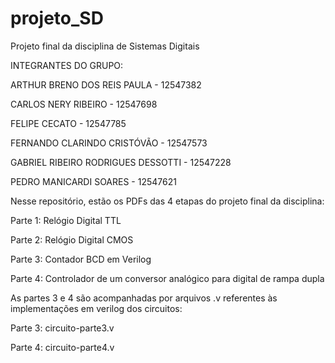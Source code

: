 # projeto_SD
Projeto final da disciplina de Sistemas Digitais

INTEGRANTES DO GRUPO:

ARTHUR BRENO DOS REIS PAULA - 12547382

CARLOS NERY RIBEIRO - 12547698

FELIPE CECATO - 12547785

FERNANDO CLARINDO CRISTÓVÃO - 12547573

GABRIEL RIBEIRO RODRIGUES DESSOTTI - 12547228

PEDRO MANICARDI SOARES - 12547621


Nesse repositório, estão os PDFs das 4 etapas do projeto final da disciplina:

Parte 1: Relógio Digital TTL

Parte 2: Relógio Digital CMOS

Parte 3: Contador BCD em Verilog

Parte 4: Controlador de um conversor analógico para digital de rampa dupla

As partes 3 e 4 são acompanhadas por arquivos .v referentes às implementações em verilog dos circuitos:

Parte 3: circuito-parte3.v

Parte 4: circuito-parte4.v
